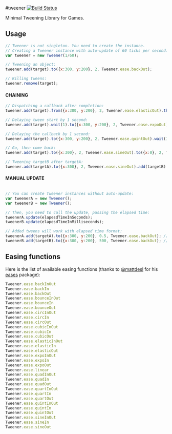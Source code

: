 #tweener [![Build Status](https://secure.travis-ci.org/maurodetarso/tweener.png?branch=master)](https://travis-ci.org/maurodetarso/tweener)

Minimal Tweening Library for Games.

## Usage ##

```javascript
// Tweener is not singleton. You need to create the instance.
// Creating a Tweener instance with auto-update of 60 ticks per second:
var tweener = new Tweener(1/60);

// Tweening an object:
tweener.add(target).to({x:300, y:200}, 2, Tweener.ease.backOut);

// Killing tweens:
tweener.remove(target);
```

#### CHAINING ####
```javascript
// Dispatching a callback after completion:
tweener.add(target).from({x:300, y:200}, 2, Tweener.ease.elasticOut).then(method);

// Delaying tween start by 1 second:
tweener.add(target).wait(1).to({x:300, y:200}, 2, Tweener.ease.expoOut);

// Delaying the callback by 1 second:
tweener.add(target).to({x:300, y:200}, 2, Tweener.ease.quintOut).wait(1).then(method);

// Go, then come back:
tweener.add(target).to({x:300}, 2, Tweener.ease.sineOut).to({x:0}, 2, Tweener.ease.sineOut);

// Tweening targetB after targetA:
tweener.add(targetA).to({x:300}, 2, Tweener.ease.sineOut).add(targetB).to({x:300}, 2, Tweener.ease.sineOut);
```

#### MANUAL UPDATE ####
```javascript

// You can create Tweener instances without auto-update:
var tweenerA = new Tweener();
var tweenerB = new Tweener();

// Then, you need to call the update, passing the elapsed time:
tweenerA.update(elapesdTimeInSeconds);
tweenerB.update(elapesdTimeInMilliseconds);

// Added tweens will work with elapsed time format:
tweenerA.add(targetA).to({x:300, y:200}, 0.5, Tweener.ease.backOut); //seconds
tweenerB.add(targetB).to({x:300, y:200}, 500, Tweener.ease.backOut); //milliseconds
```

## Easing functions ##

Here is the list of available easing functions (thanks to [@mattdesl](https://github.com/mattdesl) for his [eases](https://github.com/mattdesl/eases) package):

```javascript
Tweener.ease.backInOut
Tweener.ease.backIn
Tweener.ease.backOut
Tweener.ease.bounceInOut
Tweener.ease.bounceIn
Tweener.ease.bounceOut
Tweener.ease.circInOut
Tweener.ease.circIn
Tweener.ease.circOut
Tweener.ease.cubicInOut
Tweener.ease.cubicIn
Tweener.ease.cubicOut
Tweener.ease.elasticInOut
Tweener.ease.elasticIn
Tweener.ease.elasticOut
Tweener.ease.expoInOut
Tweener.ease.expoIn
Tweener.ease.expoOut
Tweener.ease.linear
Tweener.ease.quadInOut
Tweener.ease.quadIn
Tweener.ease.quadOut
Tweener.ease.quartInOut
Tweener.ease.quartIn
Tweener.ease.quartOut
Tweener.ease.quintInOut
Tweener.ease.quintIn
Tweener.ease.quintOut
Tweener.ease.sineInOut
Tweener.ease.sineIn
Tweener.ease.sineOut
```
